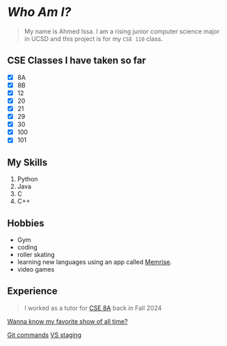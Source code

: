 

# ***Who Am I?***
> My name is Ahmed Issa. I am a rising junior computer science major in UCSD and this project is for my `CSE 110` class.
>  

## **CSE Classes I have taken so far**
- [x] 8A
- [x] 8B
- [x] 12
- [x] 20
- [x] 21
- [x] 29
- [x] 30
- [x] 100
- [x] 101

## **My Skills**
1. Python
2. Java
3. C
4. C++

## Hobbies
* Gym
* coding
* roller skating
* learning new languages using an app called [Memrise](https://www.memrise.com/en-us/).
* video games

## Experience
> I worked as a tutor for [CSE 8A](#cse-classes-i-have-taken-so-far) back in Fall 2024

[Wanna know my favorite show of all time?](favShow.md)


[Git commands](https://drive.google.com/file/d/1jyTyB7gUFimBTb-2VWqoq2eB7IRD6niS/view?usp=sharing)
[VS staging](https://drive.google.com/file/d/1TOe8rpx-T1Pi8bObt_O5ITlG0TfL_aTH/view?usp=sharing)






